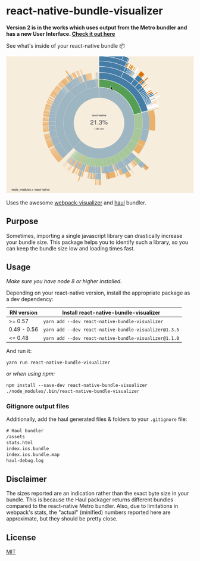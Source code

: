 # react-native-bundle-visualizer

**Version 2 is in the works which uses output from the Metro bundler and has a new User Interface. [Check it out here](https://github.com/IjzerenHein/react-native-bundle-visualizer/tree/v2)**

See what's inside of your react-native bundle 📦

![bundle-visualizer-animation](./react-native-bundle-visualizer.gif)

Uses the awesome [webpack-visualizer](https://github.com/chrisbateman/webpack-visualizer) and [haul](https://github.com/callstack-io/haul) bundler.

## Purpose

Sometimes, importing a single javascript library can drastically increase your bundle size. This package helps you to identify such a library, so you can keep the bundle size low and loading times fast.

## Usage

*Make sure you have node 8 or higher installed.*

Depending on your react-native version, install the appropriate package as a dev dependency:

| RN version  | Install react-native-bundle-visualizer                |
| ----------- | ----------------------------------------------------- |
| >= 0.57     | `yarn add --dev react-native-bundle-visualizer`       |
| 0.49 - 0.56 | `yarn add --dev react-native-bundle-visualizer@1.3.5` |
| <= 0.48     | `yarn add --dev react-native-bundle-visualizer@1.1.0` |
	
And run it:

	yarn run react-native-bundle-visualizer

*or when using npm:*

	npm install --save-dev react-native-bundle-visualizer
	./node_modules/.bin/react-native-bundle-visualizer

### Gitignore output files

Additionally, add the haul generated files & folders to your `.gitignore` file:

```
# Haul bundler
/assets
stats.html
index.ios.bundle
index.ios.bundle.map
haul-debug.log
```

## Disclaimer

The sizes reported are an indication rather than the exact byte size in your bundle. This is because the Haul packager returns different bundles compared to the react-native Metro bundler. Also, due to limitations in webpack's stats, the "actual" (minified) numbers reported here are approximate, but they should be pretty close.

## License

[MIT](./LICENSE.txt)

